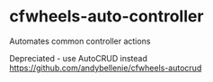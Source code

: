 # cfwheels-auto-controller
Automates common controller actions

Depreciated - use AutoCRUD instead https://github.com/andybellenie/cfwheels-autocrud
